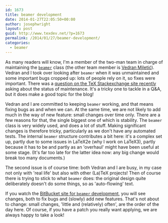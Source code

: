 ```yaml
---
id: 1673
title: beamer development
date: 2014-01-27T22:05:50+00:00
author: josephwright
layout: post
guid: http://www.texdev.net/?p=1673
permalink: /2014/01/27/beamer-development/
categories:
  - beamer
---
```

As many readers will know, I'm a member of the two-man team in charge of maintaining the [`beamer`](https://ctan.org/pkg/beamer) class (the other team member is [Vedran Miletić](https://bitbucket.org/rivanvx)). Vedran and I took over looking after `beamer` when it was unmaintained and some important bugs cropped up: lots of people rely on it, so fixes were important. There was a [question on the TeX Stackexchange site recently](http://tex.stackexchange.com/q/155923/73) asking about the status of maintenance. It's a tricky one to tackle in a Q&amp;A, but it does make a good topic for the blog!

Vedran and I are committed to keeping `beamer` working, and that means fixing bugs as and when we can. At the same time, we are not likely to add much in the way of new feature: small changes over time only. There are a few reasons for that, the single biggest one of which is stability. The `beamer` class is very widely used, and does a lot of stuff. Making significant changes is therefore tricky, particularly as we don't have any automated tests. The internal `beamer` structure contributes a bit here: it's a complex set up, partly due to some issues in LaTeX2e (why I work on LaTeX3), partly because it has to be and partly as an 'overhaul' might have been useful at some stage. (It's far too late for the latter idea now: any big change would break too many documents.)

The second issue is of course time: both Vedran and I are busy, in my case not only with 'real life' but also with other (La)TeX projects! Then of course there is trying to stick to what `beamer` does: the original design quite deliberately doesn't do some things, so as 'auto-flowing' text.

If you watch the [BitBucket site for `beamer` development,](https://bitbucket.org/rivanvx/beamer/wiki/Home) you will see changes, both to fix bugs and (slowly) add new features. That's not about to change: small changes, 'little and (relatively) often', are the order of the day here. Of course, if you have a patch you really want applying, we are always happy to take a look!
